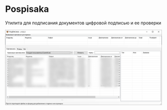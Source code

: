 # Pospisaka

Утилита для подписания документов цифровой подписью и ее проверки

![podpisaka.png](podpisaka.png)
